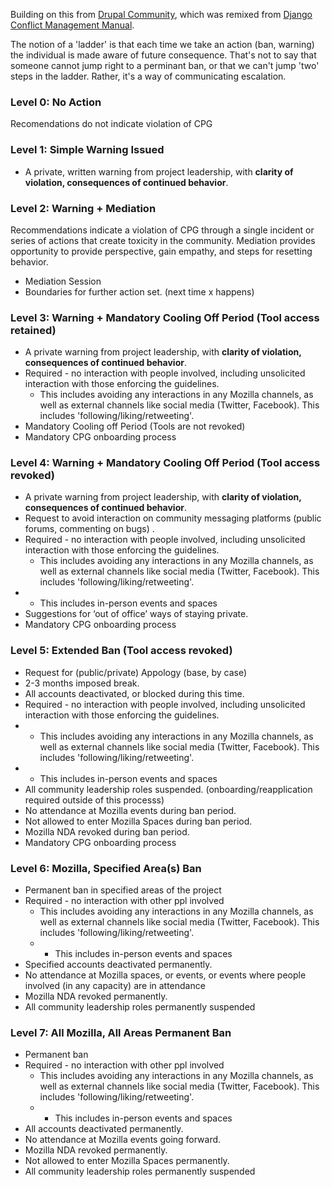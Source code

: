 Building on this from [Drupal Community](https://www.drupal.org/conflict-resolution), which was remixed from [Django Conflict Management Manual](https://www.djangoproject.com/conduct/enforcement-manual/).

The notion of a 'ladder' is that each time we take an action (ban, warning) the individual is made aware of future consequence.  That's not to say that someone cannot jump right to a perminant ban, or that we can't jump 'two' steps in the ladder.  Rather, it's a way of communicating escalation.  

### Level 0: No Action
Recomendations do not indicate violation of CPG

### Level 1: Simple Warning Issued
* A private, written warning from project leadership, with **clarity of violation, consequences of continued behavior**.

### Level 2: Warning + Mediation
Recommendations indicate a violation of CPG through a single incident or series of actions that create toxicity in the community. Mediation provides opportunity to provide perspective, gain empathy, and steps for resetting behavior.
* Mediation Session
* Boundaries for further action set.  (next time x happens)

### Level 3: Warning + Mandatory Cooling Off Period (Tool access retained)
* A private warning from project leadership, with **clarity of violation, consequences of continued behavior**.
* Required - no interaction with people involved, including unsolicited interaction with those enforcing the guidelines.
  * This includes avoiding any interactions in any Mozilla channels, as well as external channels like social media (Twitter, Facebook). This includes 'following/liking/retweeting'.
* Mandatory Cooling off Period   (Tools are not revoked)
* Mandatory CPG onboarding process 

### Level 4: Warning + Mandatory Cooling Off Period (Tool access revoked)
* A private warning from project leadership, with **clarity of violation, consequences of continued behavior**.
* Request to avoid interaction on community messaging platforms (public forums, commenting on bugs) .
* Required - no interaction with people involved, including unsolicited interaction with those enforcing the guidelines.
  * This includes avoiding any interactions in any Mozilla channels, as well as external channels like social media (Twitter, Facebook). This includes 'following/liking/retweeting'.
* * This includes in-person events and spaces
* Suggestions for ‘out of office’ ways of staying private.
* Mandatory CPG onboarding process 

### Level 5: Extended Ban (Tool access revoked)
* Request for (public/private) Appology (base, by case)
* 2-3 months imposed break.
* All accounts deactivated, or blocked during this time.
* Required - no interaction with people involved, including unsolicited interaction with those enforcing the guidelines.
* * This includes avoiding any interactions in any Mozilla channels, as well as external channels like social media (Twitter, Facebook). This includes 'following/liking/retweeting'.
* * This includes in-person events and spaces
* All community leadership roles suspended. (onboarding/reapplication required outside of this processs)
* No attendance at Mozilla events during ban period.
* Not allowed to enter Mozilla Spaces during ban period.
* Mozilla NDA revoked during ban period.
* Mandatory CPG onboarding process

### Level 6:  Mozilla, Specified Area(s) Ban
* Permanent ban in specified areas of the project
* Required - no interaction with other ppl involved
  * This includes avoiding any interactions in any Mozilla channels, as well as external channels like social media 
  (Twitter, Facebook). This includes 'following/liking/retweeting'.
  * * This includes in-person events and spaces
* Specified accounts deactivated permanently. 
* No attendance at Mozilla spaces, or events, or events where people involved (in any capacity) are in attendance
* Mozilla NDA revoked permanently.
* All community leadership roles permanently suspended

### Level 7: All Mozilla, All Areas Permanent Ban
* Permanent ban
* Required - no interaction with other ppl involved
  * This includes avoiding any interactions in any Mozilla channels, as well as external channels like social media 
  (Twitter, Facebook). This includes 'following/liking/retweeting'.
  * * This includes in-person events and spaces
* All accounts deactivated permanently. 
* No attendance at Mozilla events going forward.
* Mozilla NDA revoked permanently.
* Not allowed to enter Mozilla Spaces permanently.
* All community leadership roles permanently suspended
